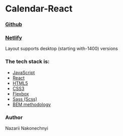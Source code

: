 # Calendar-React

### [Github](https://github.com/nazarandco/Calendar-React)
### [Netlify](https://boring-blackwell-f947d5.netlify.app)

Layout supports desktop (starting with-1400) versions

### The tech stack is:
- [JavaScript](https://ru.wikipedia.org/wiki/JavaScript)
- [React](https://ru.reactjs.org/)
- [HTML5](https://en.wikipedia.org/wiki/HTML5)
- [CSS3](https://en.wikipedia.org/wiki/CSS)
- [Flexbox](https://en.wikipedia.org/wiki/CSS_Flexible_Box_Layout)
- [Sass (Scss)](https://sass-lang.com/)
- [BEM methodology](https://en.bem.info/methodology/)

### Author

Nazarii Nakonechnyi
